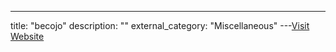 ---
title: "becojo"
description: ""
external_category: "Miscellaneous"
---[Visit Website](https://github.com/becojo)

